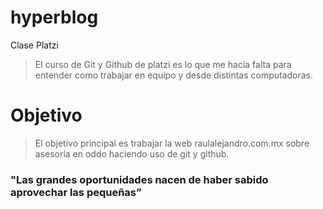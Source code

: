 # hyperblog
Clase Platzi

>El curso de Git y Github de platzi es lo que me hacía falta para entender como trabajar en equipo y desde distintas computadoras.

# Objetivo

>El objetivo principal es trabajar la web raulalejandro.com.mx sobre asesoría en oddo haciendo uso de git y github.

### "Las grandes oportunidades nacen de haber sabido aprovechar las pequeñas”